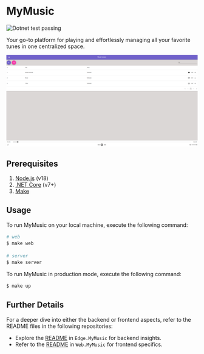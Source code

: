 # MyMusic

<img alt="Dotnet test passing" src="https://github.com/pacna/MyMusic/workflows/Dotnet%20test/badge.svg" />

Your go-to platform for playing and effortlessly managing all your favorite tunes in one centralized space.

![mymusic](./docs/mymusic.png)

## Prerequisites

1. [Node.js](https://nodejs.org/en/) (v18)
2. [.NET Core](https://dotnet.microsoft.com/en-us/download) (v7+)
3. [Make](https://www.gnu.org/software/make/)

## Usage

To run MyMusic on your local machine, execute the following command:

```bash
# web
$ make web

# server
$ make server
```

To run MyMusic in production mode, execute the following command:

```bash
$ make up
```

## Further Details

For a deeper dive into either the backend or frontend aspects, refer to the README files in the following repositories:

-   Explore the [README](./Edge.MyMusic/README.md) in `Edge.MyMusic` for backend insights.
-   Refer to the [README](./Web.MyMusic/README.md) in `Web.MyMusic` for frontend specifics.
